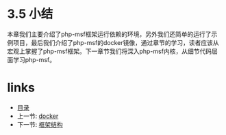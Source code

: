 # 3.5 小结

本章我们主要介绍了php-msf框架运行依赖的环境，另外我们还简单的运行了示例项目，最后我们介绍了php-msf的docker镜像，通过章节的学习，读者应该从宏观上掌握了php-msf框架。下一章节我们将深入php-msf内核，从细节代码层面学习php-msf。


# links
  * [目录](<preface-目录.md>)
  * 上一节: [docker](<03.3-docker.md>)
  * 下一节: [框架结构](<04.0-框架结构.md>)